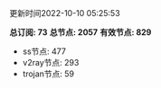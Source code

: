 更新时间2022-10-10 05:25:53

**总订阅: 73**
**总节点: 2057**
**有效节点: 829**
- ss节点: 477
- v2ray节点: 293
- trojan节点: 59
